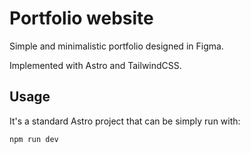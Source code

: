 # Portfolio website

Simple and minimalistic portfolio designed in Figma.

Implemented with Astro and TailwindCSS.

## Usage

It's a standard Astro project that can be simply run with:

```
npm run dev
```
